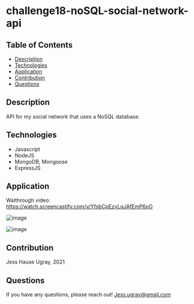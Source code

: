 # challenge18-noSQL-social-network-api

## Table of Contents

  * [Description](#description)
  * [Technologies](#technologies)
  * [Application](#application)
  * [Contribution](#contribution)
  * [Questions](#questions)

## Description

API for my social network that uses a NoSQL database.

## Technologies

* Javascript
* NodeJS
* MongoDB, Mongoose
* ExpressJS

## Application

Walthrough video: https://watch.screencastify.com/v/YfsbCpEzyLqJAfEmP6oO

![image](https://user-images.githubusercontent.com/59127869/147988370-f16612a3-c423-42df-9cb3-e4124f6d8f35.png)

![image](https://user-images.githubusercontent.com/59127869/147988430-b341269d-fa34-4bb8-b176-e959fff77248.png)


## Contribution

Jess Hause Ugray, 2021

## Questions

If you have any questions, please reach out! Jess.ugray@gmail.com
